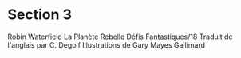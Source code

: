 # Section 3

Robin Waterfield
La Planète
Rebelle
Défis Fantastiques/18
Traduit de l'anglais par C. Degolf
Illustrations de Gary Mayes
Gallimard